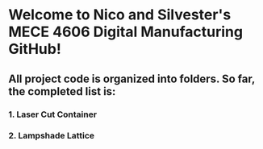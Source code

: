 # Welcome to Nico and Silvester's MECE 4606 Digital Manufacturing GitHub!
## All project code is organized into folders. So far, the completed list is:
### 1. Laser Cut Container
### 2. Lampshade Lattice
